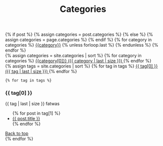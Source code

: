 ﻿---
title: Categories
layout: page
active: categories
permalink: /categorys/
---

<div class="post-categories">
  {% if post %}
    {% assign categories = post.categories %}
  {% else %}
    {% assign categories = page.categories %}
  {% endif %}
  {% for category in categories %}
  <a href="{{site.baseurl}}/categories/#{{category|slugize}}">{{category}}</a>
  {% unless forloop.last %}&nbsp;{% endunless %}
  {% endfor %}
</div>

<div class="box">
    {% assign categories = site.categories | sort %}
    {% for category in categories %}
    <a href="#{{ category[0] | slugify }}">
      <span class="fa fa-folder-open" aria-hidden="true"> 
        {{category[0]}} ({{ category | last | size }})
      </span>
    </a>
    {% endfor %}
</div>

<div class="box">
    {% assign tags = site.categories | sort %}
    {% for tag in tags %}
    <a href="#{{ tag[0] | slugify }}">
      <span class="fa fa-folder-open" aria-hidden="true"> 
        {{ tag[0] }} ({{ tag | last | size }})
      </span>
    </a>
    {% endfor %}
</div>

    {% for tag in tags %} 
<div class="box">
      <h3 id="{{ tag[0] | slugify }}"> {{ tag[0] }}</h3>
      <p>{{ tag | last | size }} fatwas</p>
      <ul class="later on">
        {% for post in tag[1] %}
          <a class="post-subtitle" href="{{ site.baseurl }}{{ post.url }}">
        <li>
          {{ post.title }}
        </li>
        </a>
        {% endfor %}
      </ul>
        <a href="#top" class="btn btn-default">
          Back to top
        </a> 
</div>
    {% endfor %}
</article>